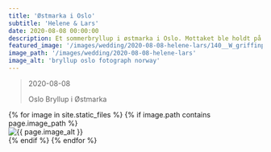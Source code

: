 ```yaml
---
title: 'Østmarka i Oslo'
subtitle: 'Helene & Lars'
date: 2020-08-08 00:00:00
description: Et sommerbryllup i østmarka i Oslo. Mottaket ble holdt på Østmarkseteren og kirkeseremonien i Østre Aker kirke. Jonny og Sophia er bryllupsfotografer med base i Oslo Norge.git a
featured_image: '/images/wedding/2020-08-08-helene-lars/140__W_griffinphotography_oslo_norway_bryllup_wedding_20200808.jpg'
image_path: '/images/wedding/2020-08-08-helene-lars'
image_alt: 'bryllup oslo fotograph norway'
---
```


> 2020-08-08
>
> Oslo Bryllup i Østmarka
<!-- DO NOT EDIT BELOW -->
<div class="image-wrap" >
{% for image in site.static_files %}
    {% if image.path contains page.image_path %}
        <div class="image-wrap" >
        <img src="{{ site.baseurl }}{{ image.path }}" alt="{{ page.image_alt }}" />
        </div>
    {% endif %}
{% endfor %}
